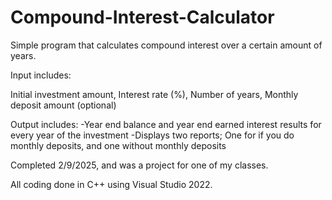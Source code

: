 # Compound-Interest-Calculator
Simple program that calculates compound interest over a certain amount of years.

Input includes:

Initial investment amount,
 Interest rate (%),
 Number of years,
 Monthly deposit amount (optional)

Output includes:
-Year end balance and year end earned interest results for every year of the investment
-Displays two reports; One for if you do monthly deposits, and one without monthly deposits

Completed 2/9/2025, and was a project for one of my classes.

All coding done in C++ using Visual Studio 2022.

